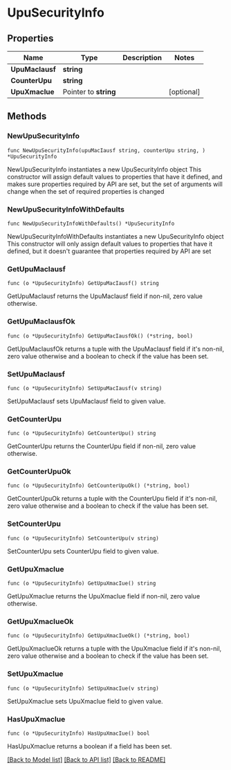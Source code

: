 # UpuSecurityInfo

## Properties

Name | Type | Description | Notes
------------ | ------------- | ------------- | -------------
**UpuMacIausf** | **string** |  | 
**CounterUpu** | **string** |  | 
**UpuXmacIue** | Pointer to **string** |  | [optional] 

## Methods

### NewUpuSecurityInfo

`func NewUpuSecurityInfo(upuMacIausf string, counterUpu string, ) *UpuSecurityInfo`

NewUpuSecurityInfo instantiates a new UpuSecurityInfo object
This constructor will assign default values to properties that have it defined,
and makes sure properties required by API are set, but the set of arguments
will change when the set of required properties is changed

### NewUpuSecurityInfoWithDefaults

`func NewUpuSecurityInfoWithDefaults() *UpuSecurityInfo`

NewUpuSecurityInfoWithDefaults instantiates a new UpuSecurityInfo object
This constructor will only assign default values to properties that have it defined,
but it doesn't guarantee that properties required by API are set

### GetUpuMacIausf

`func (o *UpuSecurityInfo) GetUpuMacIausf() string`

GetUpuMacIausf returns the UpuMacIausf field if non-nil, zero value otherwise.

### GetUpuMacIausfOk

`func (o *UpuSecurityInfo) GetUpuMacIausfOk() (*string, bool)`

GetUpuMacIausfOk returns a tuple with the UpuMacIausf field if it's non-nil, zero value otherwise
and a boolean to check if the value has been set.

### SetUpuMacIausf

`func (o *UpuSecurityInfo) SetUpuMacIausf(v string)`

SetUpuMacIausf sets UpuMacIausf field to given value.


### GetCounterUpu

`func (o *UpuSecurityInfo) GetCounterUpu() string`

GetCounterUpu returns the CounterUpu field if non-nil, zero value otherwise.

### GetCounterUpuOk

`func (o *UpuSecurityInfo) GetCounterUpuOk() (*string, bool)`

GetCounterUpuOk returns a tuple with the CounterUpu field if it's non-nil, zero value otherwise
and a boolean to check if the value has been set.

### SetCounterUpu

`func (o *UpuSecurityInfo) SetCounterUpu(v string)`

SetCounterUpu sets CounterUpu field to given value.


### GetUpuXmacIue

`func (o *UpuSecurityInfo) GetUpuXmacIue() string`

GetUpuXmacIue returns the UpuXmacIue field if non-nil, zero value otherwise.

### GetUpuXmacIueOk

`func (o *UpuSecurityInfo) GetUpuXmacIueOk() (*string, bool)`

GetUpuXmacIueOk returns a tuple with the UpuXmacIue field if it's non-nil, zero value otherwise
and a boolean to check if the value has been set.

### SetUpuXmacIue

`func (o *UpuSecurityInfo) SetUpuXmacIue(v string)`

SetUpuXmacIue sets UpuXmacIue field to given value.

### HasUpuXmacIue

`func (o *UpuSecurityInfo) HasUpuXmacIue() bool`

HasUpuXmacIue returns a boolean if a field has been set.


[[Back to Model list]](../README.md#documentation-for-models) [[Back to API list]](../README.md#documentation-for-api-endpoints) [[Back to README]](../README.md)


